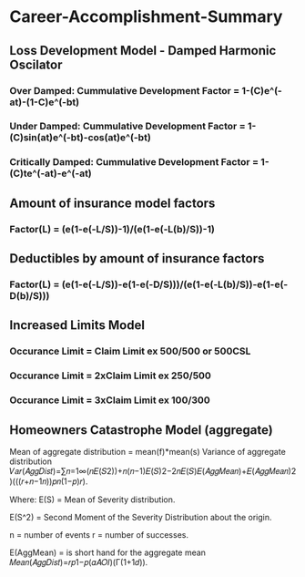 # Career-Accomplishment-Summary

## Loss Development Model - Damped Harmonic Oscilator
### Over Damped: Cummulative Development Factor = 1-(C)e^(-at)-(1-C)e^(-bt)
### Under Damped: Cummulative Development Factor =  1-(C)sin(at)e^(-bt)-cos(at)e^(-bt)
### Critically Damped: Cummulative Development Factor =  1-(C)te^(-at)-e^(-at)

## Amount of insurance model factors
### Factor(L) = (e(1-e(-L/S))-1)/(e(1-e(-L(b)/S))-1)

## Deductibles by amount of insurance factors
### Factor(L) = (e(1-e(-L/S))-e(1-e(-D/S)))/(e(1-e(-L(b)/S))-e(1-e(-D(b)/S)))

## Increased Limits Model
### Occurance Limit = Claim Limit ex 500/500 or 500CSL
### Occurance Limit = 2xClaim Limit ex 250/500
### Occurance Limit = 3xClaim Limit ex 100/300

## Homeowners Catastrophe Model (aggregate)
Mean of aggregate distribution = mean(f)*mean(s)
Variance of aggregate distribution
𝑉𝑎𝑟(𝐴𝑔𝑔𝐷𝑖𝑠𝑡)=∑𝑛=1∞(𝑛𝐸(𝑆2))+𝑛(𝑛−1)𝐸(𝑆)2−2𝑛𝐸(𝑆)𝐸(𝐴𝑔𝑔𝑀𝑒𝑎𝑛)+𝐸(𝐴𝑔𝑔𝑀𝑒𝑎𝑛)2)(((𝑟+𝑛−1𝑛))𝑝𝑛(1−𝑝)𝑟).
 
Where:
E(S) = Mean of Severity distribution.

E(S^2) = Second Moment of the Severity Distribution about the origin.

n = number of events r = number of successes.

E(AggMean) = is short hand for the aggregate mean
𝑀𝑒𝑎𝑛(𝐴𝑔𝑔𝐷𝑖𝑠𝑡)=𝑟𝑝1−𝑝(𝛼𝐴𝑂𝐼)(Γ(1+1𝑑)).
## 
